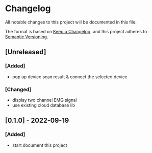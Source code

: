 # Changelog
All notable changes to this project will be documented in this file.

The format is based on [Keep a Changelog](https://keepachangelog.com/en/1.0.0/),
and this project adheres to [Semantic Versioning](https://semver.org/spec/v2.0.0.html).

## [Unreleased]
### [Added]
- pop up device scan result & connect the selected device
### [Changed]
- display two channel EMG signal
- use existing cloud database lib

## [0.1.0] - 2022-09-19
### [Added]
- start document this project